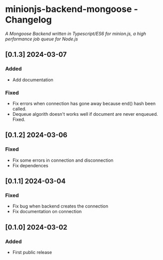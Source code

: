 # minionjs-backend-mongoose - Changelog

_A Mongoose Backend written in Typescript/ES6 for minion.js, a high performance job queue for Node.js_

## [0.1.3] 2024-03-07

### Added

- Add documentation

### Fixed

- Fix errors when connection has gone away because end() hash been called.
- Dequeue algorith doesn't works well if document are never enqueued. Fixed.

## [0.1.2] 2024-03-06

### Fixed

- Fix some errors in connection and disconnection
- Fix dependences

## [0.1.1] 2024-03-04

### Fixed

- Fix bug when backend creates the connection
- Fix documentation on connection

## [0.1.0] 2024-03-02

### Added

- First public release